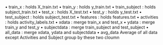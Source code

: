 •	train_x  : holds X_train.txt 
•	train_y :  holds y_train.txt
•	train_subject : holds subject_train.txt
•	test_x : holds X_test.txt
•	test_y : holds y_test.txt
•	test_subject : holds subject_test.txt
•	features : holds  features.txt
•	activities : holds activity_labels.txt
•	xdata :  merge train_x and test_x
•	ydata : merge train_y and test_y
•	subjectdata : merge train_subject and test_subject
•	all_data : merge xdata, ydata and subjectdata
•	avg_data  Average of all data except Activities and Subject group by these two cloumn
